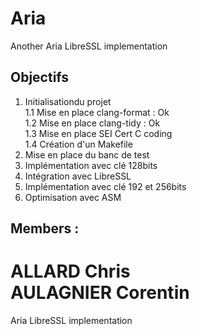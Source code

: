 # Aria
Another Aria LibreSSL implementation

## Objectifs
1. Initialisationdu projet  
1.1 Mise en place clang-format : Ok  
1.2 Mise en place clang-tidy : Ok  
1.3 Mise en place SEI Cert C coding  
1.4 Création d'un Makefile  
2. Mise en place du banc de test  
3. Implémentation avec clé 128bits  
4. Intégration avec LibreSSL  
5. Implémentation avec clé 192 et 256bits  
6. Optimisation avec ASM  

## Members :

ALLARD Chris  
AULAGNIER Corentin
=======
Aria LibreSSL implementation
